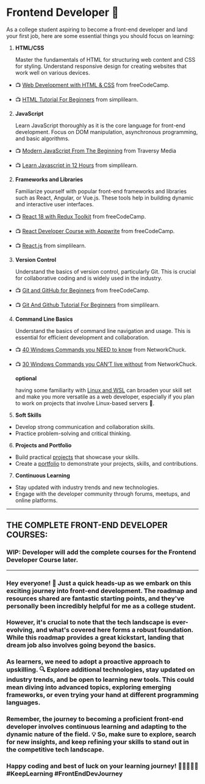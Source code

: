 # Frontend Developer 🚀

As a college student aspiring to become a front-end developer and land your first job, here are some essential things you should focus on learning:

1. **HTML/CSS**

   Master the fundamentals of HTML for structuring web content and CSS for styling. Understand responsive design for creating websites that work well on various devices.

- 📺 [Web Development with HTML & CSS](https://youtu.be/dX8396ZmSPk?feature=shared) from freeCodeCamp.

- 📺 [HTML Tutorial For Beginners](https://youtu.be/Y2LIDLmfWho?feature=shared) from simplilearn.

2. **JavaScript**

   Learn JavaScript thoroughly as it is the core language for front-end development. Focus on DOM manipulation, asynchronous programming, and basic algorithms.

- 📺 [Modern JavaScript From The Beginning](https://youtu.be/BI1o2H9z9fo?feature=shared) from Traversy Media

- 📺 [Learn Javascript in 12 Hours](https://youtu.be/X3Ls1noez2o?feature=shared) from simplilearn.

2. **Frameworks and Libraries**

   Familiarize yourself with popular front-end frameworks and libraries such as React, Angular, or Vue.js. These tools help in building dynamic and interactive user interfaces.

- 📺 [React 18 with Redux Toolkit](https://youtu.be/2-crBg6wpp0?feature=shared) from freeCodeCamp.

- 📺 [React Developer Course with Appwrite](https://youtu.be/Bvwq_S0n2pk?feature=shared) from freeCodeCamp.

- 📺 [React.js](https://youtu.be/-JolQDZCMX8?feature=shared) from simplilearn.

3. **Version Control**

   Understand the basics of version control, particularly Git. This is crucial for collaborative coding and is widely used in the industry.

- 📺 [Git and GitHub for Beginners](https://youtu.be/RGOj5yH7evk?feature=shared) from freeCodeCamp.

- 📺 [Git And Github Tutorial For Beginners](https://www.youtube.com/watch?v=ev_byvSWvr0&list=PLEiEAq2VkUUJs7lyLgSsRlnd9syrFBzSM) from simplilearn.

4. **Command Line Basics**

   Understand the basics of command line navigation and usage. This is essential for efficient development and collaboration.

- 📺 [40 Windows Commands you NEED to know](https://youtu.be/Jfvg3CS1X3A?feature=shared) from NetworkChuck.

- 📺 [30 Windows Commands you CAN’T live without](https://youtu.be/prVHU1fLR20?feature=shared) from NetworkChuck.

  **optional**

  having some familiarity with [Linux and WSL](https://drive.google.com/drive/folders/1XYZdKX2FyFLwpYEcDGj_OE8bIBm0scYx?usp=sharing) can broaden your skill set and make you more versatile as a web developer, especially if you plan to work on projects that involve Linux-based servers 🐧.

5. **Soft Skills**

- Develop strong communication and collaboration skills.
- Practice problem-solving and critical thinking.

6. **Projects and Portfolio**

- Build practical [projects](https://github.com/GunaPalanivel/Placement-Assistance/blob/main/Software%20Development%2FProjects.md) that showcase your skills.
- Create a [portfolio](https://github.com/GunaPalanivel/Placement-Assistance/blob/main/Software%20Development%2FPortfolio.md) to demonstrate your projects, skills, and contributions.

7. **Continuous Learning**

- Stay updated with industry trends and new technologies.
- Engage with the developer community through forums, meetups, and online platforms.

---

## THE COMPLETE FRONT-END DEVELOPER COURSES:

### WIP: Developer will add the complete courses for the Frontend Developer Course later.

---

### Hey everyone! 👋 Just a quick heads-up as we embark on this exciting journey into front-end development. The roadmap and resources shared are fantastic starting points, and they've personally been incredibly helpful for me as a college student.

### However, it's crucial to note that the tech landscape is ever-evolving, and what's covered here forms a robust foundation. While this roadmap provides a great kickstart, landing that dream job also involves going beyond the basics.

### As learners, we need to adopt a proactive approach to upskilling. 🔍 Explore additional technologies, stay updated on industry trends, and be open to learning new tools. This could mean diving into advanced topics, exploring emerging frameworks, or even trying your hand at different programming languages.

### Remember, the journey to becoming a proficient front-end developer involves continuous learning and adapting to the dynamic nature of the field. 💡 So, make sure to explore, search for new insights, and keep refining your skills to stand out in the competitive tech landscape.

### Happy coding and best of luck on your learning journey! 🚀👩‍💻👨‍💻 #KeepLearning #FrontEndDevJourney
